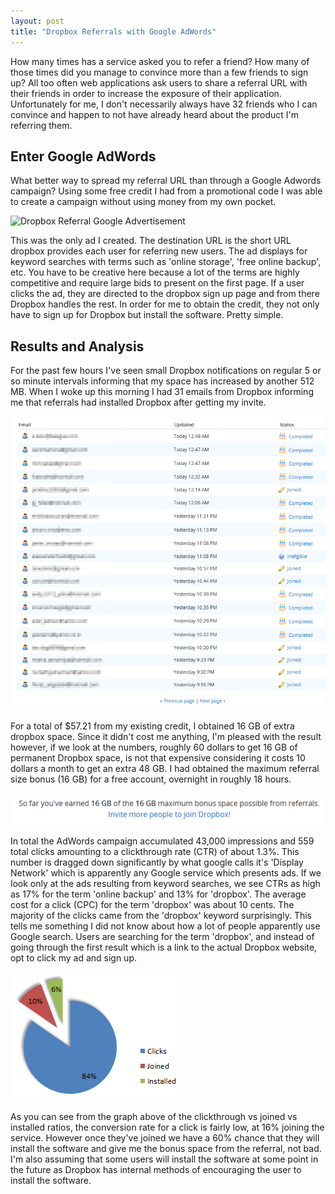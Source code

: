 ```yaml
---
layout: post
title: "Dropbox Referrals with Google AdWords"
---
```


How many times has a service asked you to refer a friend? How many of those times did you manage to convince more than a few friends to sign up? All too often web applications ask users to share a referral URL with their friends in order to increase the exposure of their application. Unfortunately for me, I don't necessarily always have 32 friends who I can convince and happen to not have already heard about the product I'm referring them.

## Enter Google AdWords
What better way to spread my referral URL than through a Google Adwords campaign? Using some free credit I had from a promotional code I was able to create a campaign without using money from my own pocket.

<img src="/images/posts/2012-04-12-dropbox-referrals-with-google-adwords/dropbox-referral-adword-campaign.png" alt="Dropbox Referral Google Advertisement" class="noclip" />

This was the only ad I created. The destination URL is the short URL dropbox provides each user for referring new users. The ad displays for keyword searches with terms such as 'online storage', 'free online backup', etc. You have to be creative here because a lot of the terms are highly competitive and require large bids to present on the first page. If a user clicks the ad, they are directed to the dropbox sign up page and from there Dropbox handles the rest. In order for me to obtain the credit, they not only have to sign up for Dropbox but install the software. Pretty simple.

## Results and Analysis
For the past few hours I've seen small Dropbox notifications on regular 5 or so minute intervals informing that my space has increased by another 512 MB. When I woke up this morning I had 31 emails from Dropbox informing me that referrals had installed Dropbox after getting my invite.

<img src="/images/posts/2012-04-12-dropbox-referrals-with-google-adwords/dropbox-referral-status.png" alt="Dropbox Referral Status" class="noclip" />

For a total of $57.21 from my existing credit, I obtained 16 GB of extra dropbox space. Since it didn't cost me anything, I'm pleased with the result however, if we look at the numbers, roughly 60 dollars to get 16 GB of permanent Dropbox space, is not that expensive considering it costs 10 dollars a month to get an extra 48 GB. I had obtained the maximum referral size bonus (16 GB) for a free account, overnight in roughly 18 hours.

<img src="/images/posts/2012-04-12-dropbox-referrals-with-google-adwords/dropbox-referral-bonus-16gb.png" alt="Dropbox Referral Bonus 16GB of 16GB" class="noclip" />

In total the AdWords campaign accumulated 43,000 impressions and 559 total clicks amounting to a clickthrough rate (CTR) of about 1.3%. This number is dragged down significantly by what google calls it's 'Display Network' which is apparently any Google service which presents ads. If we look only at the ads resulting from keyword searches, we see CTRs as high as 17% for the term 'online backup' and 13% for 'dropbox'. The average cost for a click (CPC) for the term 'dropbox' was about 10 cents. The majority of the clicks came from the 'dropbox' keyword surprisingly. This tells me something I did not know about how a lot of people apparently use Google search. Users are searching for the term 'dropbox', and instead of going through the first result which is a link to the actual Dropbox website, opt to click my ad and sign up.

<img src="/images/posts/2012-04-12-dropbox-referrals-with-google-adwords/click-join-install-ratio.png" alt="Clickthrough vs Joined vs Installed" class="noclip" />

As you can see from the graph above of the clickthrough vs joined vs installed ratios, the conversion rate for a click is fairly low, at 16% joining the service. However once they've joined we have a 60% chance that they will install the software and give me the bonus space from the referral, not bad. I'm also assuming that some users will install the software at some point in the future as Dropbox has internal methods of encouraging the user to install the software.
